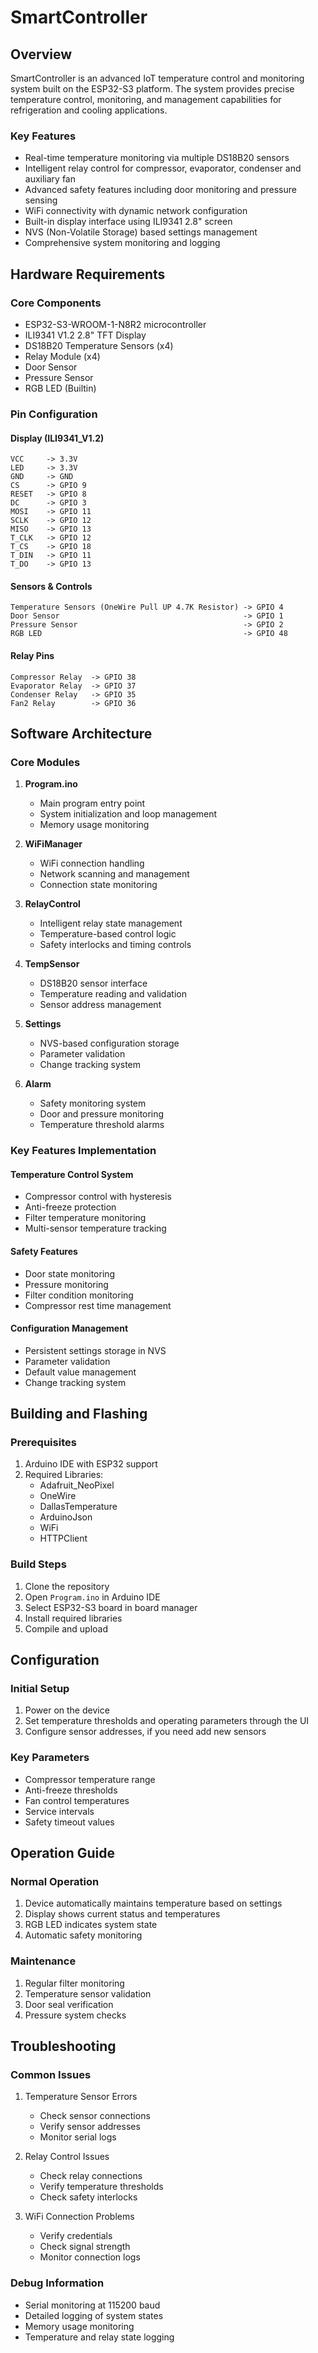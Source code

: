 # SmartController

## Overview

SmartController is an advanced IoT temperature control and monitoring system built on the ESP32-S3 platform. The system provides precise temperature control, monitoring, and management capabilities for refrigeration and cooling applications.

### Key Features

- Real-time temperature monitoring via multiple DS18B20 sensors
- Intelligent relay control for compressor, evaporator, condenser and auxiliary fan
- Advanced safety features including door monitoring and pressure sensing
- WiFi connectivity with dynamic network configuration
- Built-in display interface using ILI9341 2.8" screen
- NVS (Non-Volatile Storage) based settings management
- Comprehensive system monitoring and logging

## Hardware Requirements

### Core Components

- ESP32-S3-WROOM-1-N8R2 microcontroller
- ILI9341 V1.2 2.8" TFT Display
- DS18B20 Temperature Sensors (x4)
- Relay Module (x4)
- Door Sensor
- Pressure Sensor
- RGB LED (Builtin)

### Pin Configuration

#### Display (ILI9341_V1.2)

```
VCC     -> 3.3V
LED     -> 3.3V
GND     -> GND
CS      -> GPIO 9
RESET   -> GPIO 8
DC      -> GPIO 3
MOSI    -> GPIO 11
SCLK    -> GPIO 12
MISO    -> GPIO 13
T_CLK   -> GPIO 12
T_CS    -> GPIO 18
T_DIN   -> GPIO 11
T_DO    -> GPIO 13
```

#### Sensors & Controls

```
Temperature Sensors (OneWire Pull UP 4.7K Resistor) -> GPIO 4
Door Sensor                                         -> GPIO 1
Pressure Sensor                                     -> GPIO 2
RGB LED                                             -> GPIO 48
```

#### Relay Pins

```
Compressor Relay  -> GPIO 38
Evaporator Relay  -> GPIO 37
Condenser Relay   -> GPIO 35
Fan2 Relay        -> GPIO 36
```

## Software Architecture

### Core Modules

1. **Program.ino**

   - Main program entry point
   - System initialization and loop management
   - Memory usage monitoring

2. **WiFiManager**

   - WiFi connection handling
   - Network scanning and management
   - Connection state monitoring

3. **RelayControl**

   - Intelligent relay state management
   - Temperature-based control logic
   - Safety interlocks and timing controls

4. **TempSensor**

   - DS18B20 sensor interface
   - Temperature reading and validation
   - Sensor address management

5. **Settings**

   - NVS-based configuration storage
   - Parameter validation
   - Change tracking system

6. **Alarm**
   - Safety monitoring system
   - Door and pressure monitoring
   - Temperature threshold alarms

### Key Features Implementation

#### Temperature Control System

- Compressor control with hysteresis
- Anti-freeze protection
- Filter temperature monitoring
- Multi-sensor temperature tracking

#### Safety Features

- Door state monitoring
- Pressure monitoring
- Filter condition monitoring
- Compressor rest time management

#### Configuration Management

- Persistent settings storage in NVS
- Parameter validation
- Default value management
- Change tracking system

## Building and Flashing

### Prerequisites

1. Arduino IDE with ESP32 support
2. Required Libraries:
   - Adafruit_NeoPixel
   - OneWire
   - DallasTemperature
   - ArduinoJson
   - WiFi
   - HTTPClient

### Build Steps

1. Clone the repository
2. Open `Program.ino` in Arduino IDE
3. Select ESP32-S3 board in board manager
4. Install required libraries
5. Compile and upload

## Configuration

### Initial Setup

1. Power on the device
2. Set temperature thresholds and operating parameters through the UI
3. Configure sensor addresses, if you need add new sensors

### Key Parameters

- Compressor temperature range
- Anti-freeze thresholds
- Fan control temperatures
- Service intervals
- Safety timeout values

## Operation Guide

### Normal Operation

1. Device automatically maintains temperature based on settings
2. Display shows current status and temperatures
3. RGB LED indicates system state
4. Automatic safety monitoring

### Maintenance

1. Regular filter monitoring
2. Temperature sensor validation
3. Door seal verification
4. Pressure system checks

## Troubleshooting

### Common Issues

1. Temperature Sensor Errors

   - Check sensor connections
   - Verify sensor addresses
   - Monitor serial logs

2. Relay Control Issues

   - Check relay connections
   - Verify temperature thresholds
   - Check safety interlocks

3. WiFi Connection Problems
   - Verify credentials
   - Check signal strength
   - Monitor connection logs

### Debug Information

- Serial monitoring at 115200 baud
- Detailed logging of system states
- Memory usage monitoring
- Temperature and relay state logging
